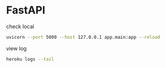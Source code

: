 # FastAPI

check local
```sh
uvicorn --port 5000 --host 127.0.0.1 app.main:app --reload
```

view log
```sh
heroku logs --tail
```
